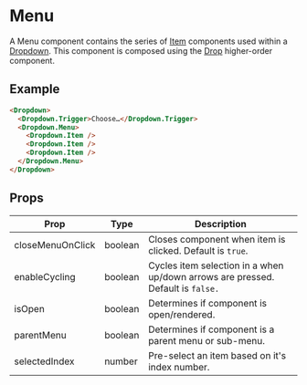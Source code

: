 # Menu

A Menu component contains the series of [Item](../Item) components used within a [Dropdown](./Dropdown.md). This component is composed using the [Drop](../../Drop) higher-order component.


## Example

```html
<Dropdown>
  <Dropdown.Trigger>Choose…</Dropdown.Trigger>
  <Dropdown.Menu>
    <Dropdown.Item />
    <Dropdown.Item />
    <Dropdown.Item />
  </Dropdown.Menu>
</Dropdown>
```


## Props

| Prop | Type | Description |
| --- | --- | --- |
| closeMenuOnClick | boolean | Closes component when item is clicked. Default is `true`. |
| enableCycling | boolean | Cycles item selection in a when up/down arrows are pressed. Default is `false.` |
| isOpen | boolean | Determines if component is open/rendered. |
| parentMenu | boolean | Determines if component is a parent menu or sub-menu. |
| selectedIndex | number | Pre-select an item based on it's index number. |
